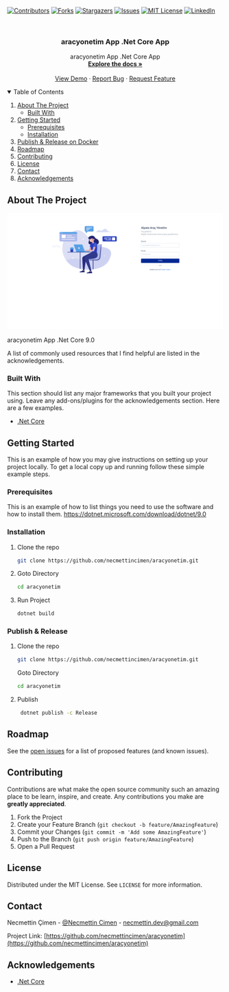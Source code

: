 
[![Contributors][contributors-shield]][contributors-url]
[![Forks][forks-shield]][forks-url]
[![Stargazers][stars-shield]][stars-url]
[![Issues][issues-shield]][issues-url]
[![MIT License][license-shield]][license-url]
[![LinkedIn][linkedin-shield]][linkedin-url]

<!-- PROJECT LOGO -->
<br />
<p align="center">

  <h3 align="center">aracyonetim App .Net Core App</h3>

  <p align="center">
    aracyonetim App .Net Core App
    <br />
    <a href="https://github.com/necmettincimen/aracyonetim"><strong>Explore the docs »</strong></a>
    <br />
    <br />
    <a href="https://car-service-shop-manage.necmettincimen.xyz/Account/Login">View Demo</a>
    ·
    <a href="https://github.com/necmettincimen/aracyonetim/issues">Report Bug</a>
    ·
    <a href="https://github.com/necmettincimen/aracyonetim/issues">Request Feature</a>
  </p>
</p>




<!-- TABLE OF CONTENTS -->
<details open="open">
  <summary>Table of Contents</summary>
  <ol>
    <li>
      <a href="#about-the-project">About The Project</a>
      <ul>
        <li><a href="#built-with">Built With</a></li>
      </ul>
    </li>
    <li>
      <a href="#getting-started">Getting Started</a>
      <ul>
        <li><a href="#prerequisites">Prerequisites</a></li>
        <li><a href="#installation">Installation</a></li>
      </ul>
    </li>
    <li><a href="#publish">Publish & Release on Docker</a></li>
    <li><a href="#roadmap">Roadmap</a></li>
    <li><a href="#contributing">Contributing</a></li>
    <li><a href="#license">License</a></li>
    <li><a href="#contact">Contact</a></li>
    <li><a href="#acknowledgements">Acknowledgements</a></li>
  </ol>
</details>



<!-- ABOUT THE PROJECT -->
## About The Project

![aracyonetim_gif](./img/aracyonetim_gif.gif)

aracyonetim App .Net Core 9.0

A list of commonly used resources that I find helpful are listed in the acknowledgements.

### Built With

This section should list any major frameworks that you built your project using. Leave any add-ons/plugins for the acknowledgements section. Here are a few examples.
* [.Net Core](https://dotnet.microsoft.com/)


<!-- GETTING STARTED -->
## Getting Started

This is an example of how you may give instructions on setting up your project locally.
To get a local copy up and running follow these simple example steps.

### Prerequisites

This is an example of how to list things you need to use the software and how to install them.
https://dotnet.microsoft.com/download/dotnet/9.0

### Installation

1. Clone the repo
   ```sh
   git clone https://github.com/necmettincimen/aracyonetim.git
   ```
2. Goto Directory
   ```sh
   cd aracyonetim
   ```
3. Run Project
   ```sh
   dotnet build
   ```

### Publish & Release 

1. Clone the repo
   ```sh
   git clone https://github.com/necmettincimen/aracyonetim.git
   ```
   Goto Directory
   ```sh
   cd aracyonetim
   ```
2. Publish
   ```sh
    dotnet publish -c Release
   ```



<!-- ROADMAP -->
## Roadmap

See the [open issues](https://github.com/necmettincimen/aracyonetim/issues) for a list of proposed features (and known issues).



<!-- CONTRIBUTING -->
## Contributing

Contributions are what make the open source community such an amazing place to be learn, inspire, and create. Any contributions you make are **greatly appreciated**.

1. Fork the Project
2. Create your Feature Branch (`git checkout -b feature/AmazingFeature`)
3. Commit your Changes (`git commit -m 'Add some AmazingFeature'`)
4. Push to the Branch (`git push origin feature/AmazingFeature`)
5. Open a Pull Request



<!-- LICENSE -->
## License

Distributed under the MIT License. See `LICENSE` for more information.



<!-- CONTACT -->
## Contact

Necmettin Çimen - [@Necmettin Cimen](https://necmettincimen.github.io) - [necmettin.dev@gmail.com](mailto:necmettin.dev@gmail.com)

Project Link: [https://github.com/necmettincimen/aracyonetim](https://github.com/necmettincimen/aracyonetim)



<!-- ACKNOWLEDGEMENTS -->
## Acknowledgements
* [.Net Core](https://dotnet.microsoft.com/)


<!-- MARKDOWN LINKS & IMAGES -->
<!-- https://www.markdownguide.org/basic-syntax/#reference-style-links -->
[contributors-shield]: https://img.shields.io/github/contributors/necmettincimen/aracyonetim.svg?style=for-the-badge
[contributors-url]: https://github.com/necmettincimen/aracyonetim/graphs/contributors
[forks-shield]: https://img.shields.io/github/forks/necmettincimen/aracyonetim.svg?style=for-the-badge
[forks-url]: https://github.com/necmettincimen/aracyonetim/network/members
[stars-shield]: https://img.shields.io/github/stars/necmettincimen/aracyonetim.svg?style=for-the-badge
[stars-url]: https://github.com/necmettincimen/aracyonetim/stargazers
[issues-shield]: https://img.shields.io/github/issues/necmettincimen/aracyonetim.svg?style=for-the-badge
[issues-url]: https://github.com/necmettincimen/aracyonetim/issues
[license-shield]: https://img.shields.io/github/license/necmettincimen/aracyonetim.svg?style=for-the-badge
[license-url]: https://github.com/necmettincimen/aracyonetim/blob/master/LICENSE.txt
[linkedin-shield]: https://img.shields.io/badge/-LinkedIn-black.svg?style=for-the-badge&logo=linkedin&colorB=555
[linkedin-url]: https://linkedin.com/in/necmettincimen
